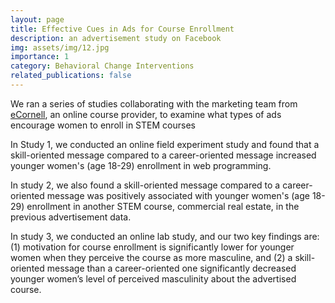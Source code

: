 ```yaml
---
layout: page
title: Effective Cues in Ads for Course Enrollment
description: an advertisement study on Facebook
img: assets/img/12.jpg
importance: 1
category: Behavioral Change Interventions
related_publications: false
---
```


We ran a series of studies collaborating with the marketing team from <a href="https://ecornell.cornell.edu/">eCornell</a>, an online course provider, to examine what types of ads encourage women to enroll in STEM courses 

In Study 1, we conducted an online field experiment study and found that a skill-oriented message compared to a career-oriented message increased younger women's (age 18-29) enrollment in web programming. 

In study 2, we also found a skill-oriented message compared to a career-oriented message was positively associated with younger women's (age 18-29) enrollment in another STEM course, commercial real estate, in the previous advertisement data. 

In study 3, we conducted an online lab study, and our two key findings are: (1) motivation for course enrollment is significantly lower for younger women when they perceive the course as more masculine, and (2) a skill-oriented message than a career-oriented one significantly decreased younger women’s level of perceived masculinity about the advertised course.  